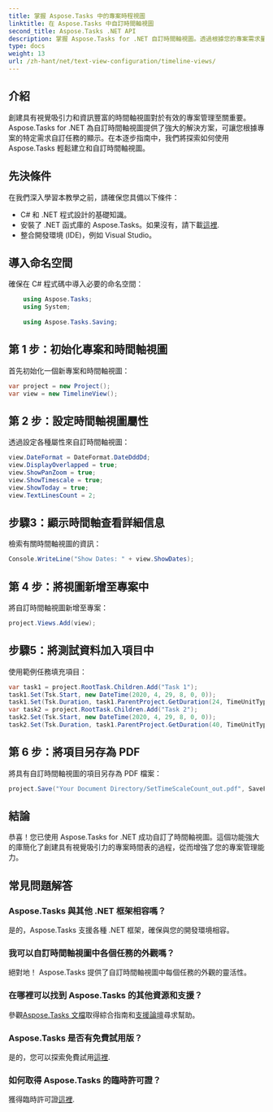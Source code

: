 ```yaml
---
title: 掌握 Aspose.Tasks 中的專案時程視圖
linktitle: 在 Aspose.Tasks 中自訂時間軸視圖
second_title: Aspose.Tasks .NET API
description: 掌握 Aspose.Tasks for .NET 自訂時間軸視圖。透過根據您的專案需求量身定制的具有視覺吸引力的時間表來增強您的專案管理。
type: docs
weight: 13
url: /zh-hant/net/text-view-configuration/timeline-views/
---
```

## 介紹
創建具有視覺吸引力和資訊豐富的時間軸視圖對於有效的專案管理至關重要。 Aspose.Tasks for .NET 為自訂時間軸視圖提供了強大的解決方案，可讓您根據專案的特定需求自訂任務的顯示。在本逐步指南中，我們將探索如何使用 Aspose.Tasks 輕鬆建立和自訂時間軸視圖。
## 先決條件
在我們深入學習本教學之前，請確保您具備以下條件：
- C# 和 .NET 程式設計的基礎知識。
- 安裝了 .NET 函式庫的 Aspose.Tasks。如果沒有，請下載[這裡](https://releases.aspose.com/tasks/net/).
- 整合開發環境 (IDE)，例如 Visual Studio。
## 導入命名空間
確保在 C# 程式碼中導入必要的命名空間：
```csharp
    using Aspose.Tasks;
    using System;
    
    using Aspose.Tasks.Saving;
```
## 第 1 步：初始化專案和時間軸視圖
首先初始化一個新專案和時間軸視圖：
```csharp
var project = new Project();
var view = new TimelineView();
```
## 第 2 步：設定時間軸視圖屬性
透過設定各種屬性來自訂時間軸視圖：
```csharp
view.DateFormat = DateFormat.DateDddDd;
view.DisplayOverlapped = true;
view.ShowPanZoom = true;
view.ShowTimescale = true;
view.ShowToday = true;
view.TextLinesCount = 2;
```
## 步驟3：顯示時間軸查看詳細信息
檢索有關時間軸視圖的資訊：
```csharp
Console.WriteLine("Show Dates: " + view.ShowDates);
```
## 第 4 步：將視圖新增至專案中
將自訂時間軸視圖新增至專案：
```csharp
project.Views.Add(view);
```
## 步驟5：將測試資料加入項目中
使用範例任務填充項目：
```csharp
var task1 = project.RootTask.Children.Add("Task 1");
task1.Set(Tsk.Start, new DateTime(2020, 4, 29, 8, 0, 0));
task1.Set(Tsk.Duration, task1.ParentProject.GetDuration(24, TimeUnitType.Hour));
var task2 = project.RootTask.Children.Add("Task 2");
task2.Set(Tsk.Start, new DateTime(2020, 4, 29, 8, 0, 0));
task2.Set(Tsk.Duration, task1.ParentProject.GetDuration(40, TimeUnitType.Hour));
```
## 第 6 步：將項目另存為 PDF
將具有自訂時間軸視圖的項目另存為 PDF 檔案：
```csharp
project.Save("Your Document Directory/SetTimeScaleCount_out.pdf", SaveFileFormat.Pdf);
```
## 結論
恭喜！您已使用 Aspose.Tasks for .NET 成功自訂了時間軸視圖。這個功能強大的庫簡化了創建具有視覺吸引力的專案時間表的過程，從而增強了您的專案管理能力。
## 常見問題解答
### Aspose.Tasks 與其他 .NET 框架相容嗎？
是的，Aspose.Tasks 支援各種 .NET 框架，確保與您的開發環境相容。
### 我可以自訂時間軸視圖中各個任務的外觀嗎？
絕對地！ Aspose.Tasks 提供了自訂時間軸視圖中每個任務的外觀的靈活性。
### 在哪裡可以找到 Aspose.Tasks 的其他資源和支援？
參觀[Aspose.Tasks 文檔](https://reference.aspose.com/tasks/net/)取得綜合指南和[支援論壇](https://forum.aspose.com/c/tasks/15)尋求幫助。
### Aspose.Tasks 是否有免費試用版？
是的，您可以探索免費試用[這裡](https://releases.aspose.com/).
### 如何取得 Aspose.Tasks 的臨時許可證？
獲得臨時許可證[這裡](https://purchase.aspose.com/temporary-license/).